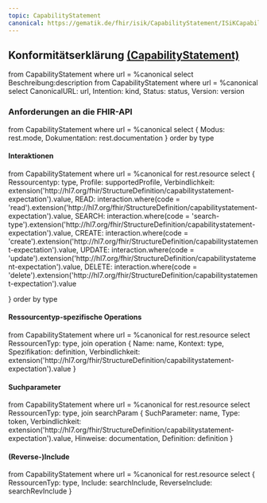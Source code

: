 ```yaml
---
topic: CapabilityStatement
canonical: https://gematik.de/fhir/isik/CapabilityStatement/ISiKCapabilityStatementDokumentenaustauschServer
---
```

## Konformitätserklärung [(CapabilityStatement)](https://hl7.org/fhir/R4/capabilitystatement.html)

<fql>
from
	CapabilityStatement
where
	url = %canonical
select
	Beschreibung:description
</fql>

<fql output="transpose" headers="true">
from
	CapabilityStatement
where
	url = %canonical
select
	CanonicalURL: url, Intention: kind, Status: status, Version: version
</fql>

### Anforderungen an die FHIR-API
<fql output="transpose" headers="true">
from
    CapabilityStatement
where
    url = %canonical
select
{
     Modus: rest.mode,
     Dokumentation: rest.documentation
}
order by type
</fql>

#### Interaktionen
<fql>
from
    CapabilityStatement
where
    url = %canonical
for rest.resource
select
{
     Ressourcentyp: type,
     Profile: supportedProfile,
     Verbindlichkeit: extension('http://hl7.org/fhir/StructureDefinition/capabilitystatement-expectation').value,
     READ: interaction.where(code = 'read').extension('http://hl7.org/fhir/StructureDefinition/capabilitystatement-expectation').value,
     SEARCH: interaction.where(code = 'search-type').extension('http://hl7.org/fhir/StructureDefinition/capabilitystatement-expectation').value,
     CREATE: interaction.where(code = 'create').extension('http://hl7.org/fhir/StructureDefinition/capabilitystatement-expectation').value,
     UPDATE: interaction.where(code = 'update').extension('http://hl7.org/fhir/StructureDefinition/capabilitystatement-expectation').value,
     DELETE: interaction.where(code = 'delete').extension('http://hl7.org/fhir/StructureDefinition/capabilitystatement-expectation').value


}
order by type
</fql>


#### Ressourcentyp-spezifische Operations 

<fql>
from
    CapabilityStatement
where
    url = %canonical
for rest.resource
select
RessourcenTyp: type,
join operation
{
     Name: name,
     Kontext: type,
     Spezifikation: definition,
     Verbindlichkeit: extension('http://hl7.org/fhir/StructureDefinition/capabilitystatement-expectation').value
}
</fql> 

<!--#### Globale Operations 

<fql>
from
    CapabilityStatement
where
    url = %canonical
for rest.operation
select
{
     Name: name,
     Spezifikation: definition,
     Verbindlichkeit: extension('http://hl7.org/fhir/StructureDefinition/capabilitystatement-expectation').value
}
</fql>-->

<!--#### Dokumenten-Endpunkt
<fql>
from
	CapabilityStatement
where
	url = %canonical
for document
select
	Modus: mode, Profil: profile, Verbindlichkeit: extension('http://hl7.org/fhir/StructureDefinition/capabilitystatement-expectation').value
</fql>-->

#### Suchparameter
<fql>
from
    CapabilityStatement
where
    url = %canonical
for rest.resource
select
RessourcenTyp: type,
join searchParam
{
     SuchParameter: name,
     Type: token,
     Verbindlichkeit: extension('http://hl7.org/fhir/StructureDefinition/capabilitystatement-expectation').value,
     Hinweise: documentation,
     Definition: definition
}
</fql>

#### (Reverse-)Include
<fql>
from
    CapabilityStatement
where
    url = %canonical
for rest.resource
select
{
     RessourcenTyp: type,
     Include: searchInclude,
     ReverseInclude: searchRevInclude
}
</fql>



